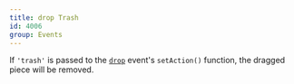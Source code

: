 ```yaml
---
title: drop Trash
id: 4006
group: Events
---
```


If <code class="js string">'trash'</code> is passed to the <a href="{{ '/docs/#event:drop' | url }}"><code class="js plain">drop</code></a> event's <code class="js plain">setAction()</code> function, the dragged piece will be removed.
